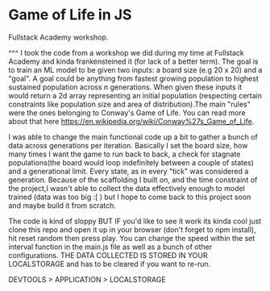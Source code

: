 # Game of Life in JS
 
Fullstack Academy workshop.
 
^^^
I took the code from a workshop we did during my time at Fullstack Academy and kinda frankensteined it (for lack of a better term). The goal is to train an ML model to be given two inputs: a board size (e.g 20 x 20) and a "goal". A goal could be anything from fastest growing population to highest sustained population across n generations. When given these inputs it would return a 2d array representing an initial population (respecting certain constraints like population size and area of distribution).The main "rules" were the ones belonging to Conway's Game of Life. You can read more about that here https://en.wikipedia.org/wiki/Conway%27s_Game_of_Life.
 
I was able to change the main functional code up a bit to gather a bunch of data across generations per iteration. Basically I set the board size, how many times I want the game to run back to back, a check for stagnate populations(the board would loop indefinitely between a couple of states) and a generational limit. Every state, as in every "tick" was considered a generation. Because of the scaffolding I built on, and the time constraint of the project,I wasn't able to collect the data effectively enough to model trained (data was too big :[ ) but I hope to come back to this project soon and maybe build it from scratch.
 
The code is kind of sloppy BUT IF you'd like to see it work its kinda cool just clone this repo and open it up in your browser (don't forget to npm install), hit reset random then press play. You can change the speed within the set interval function in the main.js file as well as a bunch of other configurations. THE DATA COLLECTED IS STORED IN YOUR LOCALSTORAGE and has to be cleared if you want to re-run.
 
DEVTOOLS > APPLICATION > LOCALSTORAGE
